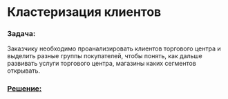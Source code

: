 # Кластеризация клиентов
### **Задача:**
Заказчику необходимо проанализировать клиентов торгового центра 
и выделить разные группы покупателей, чтобы понять, как дальше развивать услуги торгового центра, магазины каких сегментов открывать.
### [**Решение:**](https://github.com/PlatArs/Customers_clusterization/blob/master/Clusterization.ipynb)
